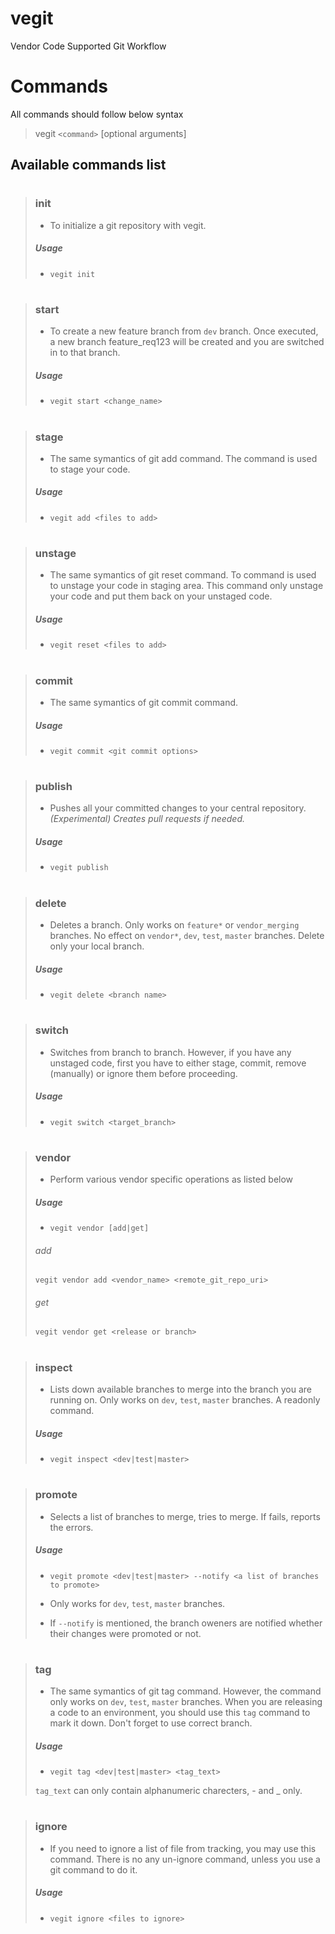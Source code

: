 # vegit
Vendor Code Supported Git Workflow


# Commands
All commands should follow below syntax

> vegit `<command>` [optional arguments]

## Available commands list
#
> ### init
> * To initialize a git repository with vegit.
> ##### Usage
> * `vegit init`

#
> ### start
> * To create a new feature branch from `dev` branch. Once executed, a new branch feature_req123 will be created and you are switched in to that branch.
> ##### Usage
> * `vegit start <change_name>`

#
> ### stage
> * The same symantics of git add command. The command is used to stage your code.
> ##### Usage
> * `vegit add <files to add>`

#
> ### unstage
> * The same symantics of git reset command. To command is used to unstage your code in staging area. This command only unstage your code and put them back on your unstaged code.
> ##### Usage
> * `vegit reset <files to add>`

#
> ### commit
> * The same symantics of git commit command. 
> ##### Usage
> * `vegit commit <git commit options>`

#
> ### publish
> * Pushes all your committed changes to your central repository. _(Experimental) Creates pull requests if needed._
> ##### Usage
> * `vegit publish`

#
> ### delete
> * Deletes a branch. Only works on `feature*` or `vendor_merging` branches. No effect on `vendor*`, `dev`, `test`, `master` branches. Delete only your local branch. 
> ##### Usage
> * `vegit delete <branch name>`

#
> ### switch
> * Switches from branch to branch. However, if you have any unstaged code, first you have to either stage, commit, remove (manually) or ignore them before proceeding. 
> ##### Usage
> * `vegit switch <target_branch>`

#
> ### vendor
> * Perform various vendor specific operations as listed below
> ##### Usage
> * `vegit vendor [add|get]`
> 
> ###### add
>  `vegit vendor add <vendor_name> <remote_git_repo_uri>`
> ###### get
>  `vegit vendor get <release or branch>`

#
> ### inspect
> * Lists down available branches to merge into the branch you are running on. Only works on `dev`, `test`, `master` branches. A readonly command. 
> ##### Usage
> * `vegit inspect <dev|test|master>`

#
> ### promote
> * Selects a list of branches to merge, tries to merge. If fails, reports the errors. 
> ##### Usage
> * `vegit promote <dev|test|master> --notify <a list of branches to promote>`
> 
> * Only works for `dev`, `test`, `master` branches.
> * If `--notify` is mentioned, the branch oweners are notified whether their changes were promoted or not. 

#
> ### tag
> * The same symantics of git tag command. However, the command only works on `dev`, `test`, `master` branches. When you are releasing a code to an environment, you should use this `tag` command to mark it down. Don't forget to use correct branch. 
> ##### Usage
> * `vegit tag <dev|test|master> <tag_text>`
> 
> `tag_text` can only contain alphanumeric charecters, - and _ only. 

#
> ### ignore
> * If you need to ignore a list of file from tracking, you may use this command. There is no any un-ignore command, unless you use a git command to do it. 
> ##### Usage
> * `vegit ignore <files to ignore>`

